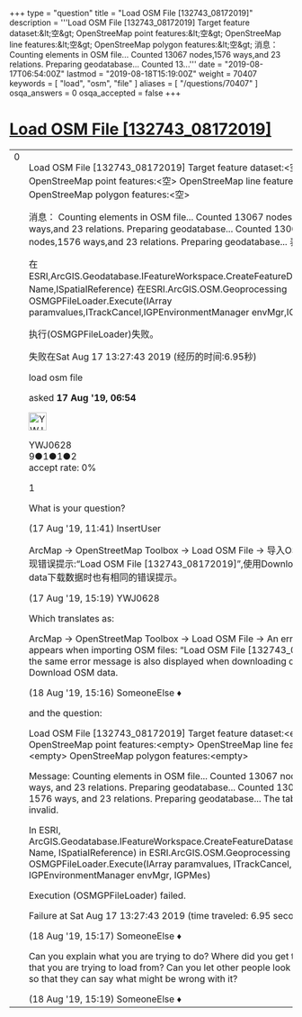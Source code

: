 +++
type = "question"
title = "Load OSM File [132743_08172019]"
description = '''Load OSM File [132743_08172019] Target feature dataset:&amp;lt;空&amp;gt; OpenStreeMap point features:&amp;lt;空&amp;gt; OpenStreeMap line features:&amp;lt;空&amp;gt; OpenStreeMap polygon features:&amp;lt;空&amp;gt; 消息： Counting elements in OSM file... Counted 13067 nodes,1576 ways,and 23 relations. Preparing geodatabase... Counted 13...'''
date = "2019-08-17T06:54:00Z"
lastmod = "2019-08-18T15:19:00Z"
weight = 70407
keywords = [ "load", "osm", "file" ]
aliases = [ "/questions/70407" ]
osqa_answers = 0
osqa_accepted = false
+++

<div class="headNormal">

# [Load OSM File \[132743_08172019\]](/questions/70407/load-osm-file-132743_08172019)

</div>

<div id="main-body">

<div id="askform">

<table id="question-table" style="width:100%;">
<colgroup>
<col style="width: 50%" />
<col style="width: 50%" />
</colgroup>
<tbody>
<tr>
<td style="width: 30px; vertical-align: top"><div class="vote-buttons">
<span id="post-70407-upvote" class="ajax-command post-vote up" rel="nofollow" title="I like this post (click again to cancel)"> </span>
<div id="post-70407-score" class="post-score" title="current number of votes">
0
</div>
<span id="post-70407-downvote" class="ajax-command post-vote down" rel="nofollow" title="I dont like this post (click again to cancel)"> </span> <span id="favorite-mark" class="ajax-command favorite-mark" rel="nofollow" title="mark/unmark this question as favorite (click again to cancel)"> </span>
<div id="favorite-count" class="favorite-count">
&#10;</div>
</div></td>
<td><div id="item-right">
<div class="question-body">
<p>Load OSM File [132743_08172019] Target feature dataset:&lt;空&gt; OpenStreeMap point features:&lt;空&gt; OpenStreeMap line features:&lt;空&gt; OpenStreeMap polygon features:&lt;空&gt;</p>
<p>消息： Counting elements in OSM file... Counted 13067 nodes,1576 ways,and 23 relations. Preparing geodatabase... Counted 13067 nodes,1576 ways,and 23 relations. Preparing geodatabase... 表名无效。</p>
<p>在ESRI,ArcGIS.Geodatabase.IFeatureWorkspace.CreateFeatureDataset(String Name,ISpatiaIReference) 在ESRI.ArcGIS.OSM.Geoprocessing OSMGPFileLoader.Execute(IArray paramvalues,ITrackCancel,IGPEnvironmentManager envMgr,IGPMes)</p>
<p>执行(OSMGPFileLoader)失败。</p>
<p>失败在Sat Aug 17 13:27:43 2019 (经历的时间:6.95秒)</p>
</div>
<div id="question-tags" class="tags-container tags">
<span class="post-tag tag-link-load" rel="tag" title="see questions tagged &#39;load&#39;">load</span> <span class="post-tag tag-link-osm" rel="tag" title="see questions tagged &#39;osm&#39;">osm</span> <span class="post-tag tag-link-file" rel="tag" title="see questions tagged &#39;file&#39;">file</span>
</div>
<div id="question-controls" class="post-controls">
&#10;</div>
<div class="post-update-info-container">
<div class="post-update-info post-update-info-user">
<p>asked <strong>17 Aug '19, 06:54</strong></p>
<img src="https://secure.gravatar.com/avatar/142860e26a637e3ea10afe99bcb5129f?s=32&amp;d=identicon&amp;r=g" class="gravatar" width="32" height="32" alt="YWJ0628&#39;s gravatar image" />
<p><span>YWJ0628</span><br />
<span class="score" title="9 reputation points">9</span><span title="1 badges"><span class="badge1">●</span><span class="badgecount">1</span></span><span title="1 badges"><span class="silver">●</span><span class="badgecount">1</span></span><span title="2 badges"><span class="bronze">●</span><span class="badgecount">2</span></span><br />
<span class="accept_rate" title="Rate of the user&#39;s accepted answers">accept rate:</span> <span title="YWJ0628 has no accepted answers">0%</span></p>
</div>
</div>
<div id="comments-container-70407" class="comments-container">
<span id="70408"></span>
<div id="comment-70408" class="comment">
<div id="post-70408-score" class="comment-score">
1
</div>
<div class="comment-text">
<p>What is your question?</p>
</div>
<div id="comment-70408-info" class="comment-info">
<span class="comment-age">(17 Aug '19, 11:41)</span> <span class="comment-user userinfo">InsertUser</span>
</div>
</div>
<span id="70409"></span>
<div id="comment-70409" class="comment">
<div id="post-70409-score" class="comment-score">
&#10;</div>
<div class="comment-text">
<p>ArcMap → OpenStreetMap Toolbox → Load OSM File → 导入OSM文件时出现错误提示:“Load OSM File [132743_08172019]”,使用Download OSM data下载数据时也有相同的错误提示。</p>
</div>
<div id="comment-70409-info" class="comment-info">
<span class="comment-age">(17 Aug '19, 15:19)</span> <span class="comment-user userinfo">YWJ0628</span>
</div>
</div>
<span id="70410"></span>
<div id="comment-70410" class="comment">
<div id="post-70410-score" class="comment-score">
&#10;</div>
<div class="comment-text">
<p>Which translates as:</p>
<p>ArcMap → OpenStreetMap Toolbox → Load OSM File → An error message appears when importing OSM files: “Load OSM File [132743_08172019]”, the same error message is also displayed when downloading data using Download OSM data.</p>
</div>
<div id="comment-70410-info" class="comment-info">
<span class="comment-age">(18 Aug '19, 15:16)</span> <span class="comment-user userinfo">SomeoneElse ♦</span>
</div>
</div>
<span id="70411"></span>
<div id="comment-70411" class="comment">
<div id="post-70411-score" class="comment-score">
&#10;</div>
<div class="comment-text">
<p>and the question:</p>
<p>Load OSM File [132743_08172019] Target feature dataset:&lt;empty&gt; OpenStreeMap point features:&lt;empty&gt; OpenStreeMap line features:&lt;empty&gt; OpenStreeMap polygon features:&lt;empty&gt;</p>
<p>Message: Counting elements in OSM file... Counted 13067 nodes, 1576 ways, and 23 relations. Preparing geodatabase... Counted 13067 nodes, 1576 ways, and 23 relations. Preparing geodatabase... The table name is invalid.</p>
<p>In ESRI, ArcGIS.Geodatabase.IFeatureWorkspace.CreateFeatureDataset(String Name, ISpatiaIReference) in ESRI.ArcGIS.OSM.Geoprocessing OSMGPFileLoader.Execute(IArray paramvalues, ITrackCancel, IGPEnvironmentManager envMgr, IGPMes)</p>
<p>Execution (OSMGPFileLoader) failed.</p>
<p>Failure at Sat Aug 17 13:27:43 2019 (time traveled: 6.95 seconds)</p>
</div>
<div id="comment-70411-info" class="comment-info">
<span class="comment-age">(18 Aug '19, 15:17)</span> <span class="comment-user userinfo">SomeoneElse ♦</span>
</div>
</div>
<span id="70412"></span>
<div id="comment-70412" class="comment">
<div id="post-70412-score" class="comment-score">
&#10;</div>
<div class="comment-text">
<p>Can you explain what you are trying to do? Where did you get the OSM file that you are trying to load from? Can you let other people look at that file so that they can say what might be wrong with it?</p>
</div>
<div id="comment-70412-info" class="comment-info">
<span class="comment-age">(18 Aug '19, 15:19)</span> <span class="comment-user userinfo">SomeoneElse ♦</span>
</div>
</div>
</div>
<div id="comment-tools-70407" class="comment-tools">
&#10;</div>
<div class="clear">
&#10;</div>
<div id="comment-70407-form-container" class="comment-form-container">
&#10;</div>
<div class="clear">
&#10;</div>
</div></td>
</tr>
</tbody>
</table>

</div>

</div>

